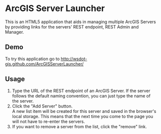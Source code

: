 # ArcGIS Server Launcher #
This is an HTML5 application that aids in managing multiple ArcGIS Servers by providing links for the servers' REST endpoint, REST Admin and Manager.

## Demo ##
To try this application go to http://wsdot-gis.github.com/ArcGISServerLauncher/

## Usage ##
1. Type the URL of the REST endpoint of an ArcGIS Server.  If the server follows the default naming convention, you can just type the name of the server.
2. Click the "Add Server" button.  
	A new list item will be created for this server and saved in the browser's local storage.  This means that the next time you come to the page you will not have to re-enter the servers.
3. If you want to remove a server from the list, click the "remove" link.